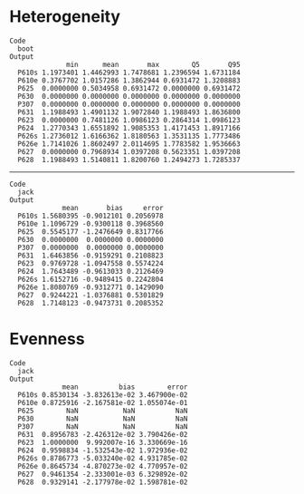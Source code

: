 # Heterogeneity

    Code
      boot
    Output
                  min      mean       max        Q5       Q95
      P610s 1.1973401 1.4462993 1.7478681 1.2396594 1.6731184
      P610e 0.3767702 1.0157286 1.3862944 0.6931472 1.3208883
      P625  0.0000000 0.5034958 0.6931472 0.0000000 0.6931472
      P630  0.0000000 0.0000000 0.0000000 0.0000000 0.0000000
      P307  0.0000000 0.0000000 0.0000000 0.0000000 0.0000000
      P631  1.1988493 1.4901132 1.9072840 1.1988493 1.8636800
      P623  0.0000000 0.7481126 1.0986123 0.2864314 1.0986123
      P624  1.2770343 1.6551892 1.9085353 1.4171453 1.8917166
      P626s 1.2736012 1.6166362 1.8180563 1.3531135 1.7773486
      P626e 1.7141026 1.8602497 2.0114695 1.7783582 1.9536663
      P627  0.0000000 0.7968934 1.0397208 0.5623351 1.0397208
      P628  1.1988493 1.5140811 1.8200760 1.2494273 1.7285337

---

    Code
      jack
    Output
                 mean       bias     error
      P610s 1.5680395 -0.9012101 0.2056978
      P610e 1.1096729 -0.9300118 0.3968560
      P625  0.5545177 -1.2476649 0.8317766
      P630  0.0000000  0.0000000 0.0000000
      P307  0.0000000  0.0000000 0.0000000
      P631  1.6463856 -0.9159291 0.2108823
      P623  0.9769728 -1.0947558 0.5574224
      P624  1.7643489 -0.9613033 0.2126469
      P626s 1.6152716 -0.9489415 0.2242804
      P626e 1.8080769 -0.9312771 0.1429090
      P627  0.9244221 -1.0376881 0.5301829
      P628  1.7148123 -0.9473731 0.2085352

# Evenness

    Code
      jack
    Output
                 mean          bias        error
      P610s 0.8530134 -3.832613e-02 3.467900e-02
      P610e 0.8725916 -2.167581e-02 1.055074e-01
      P625        NaN           NaN          NaN
      P630        NaN           NaN          NaN
      P307        NaN           NaN          NaN
      P631  0.8956783 -2.426312e-02 3.790426e-02
      P623  1.0000000  9.992007e-16 3.330669e-16
      P624  0.9598834 -1.532543e-02 1.972936e-02
      P626s 0.8786773 -5.033240e-02 4.931785e-02
      P626e 0.8645734 -4.870273e-02 4.770957e-02
      P627  0.9461354 -2.333001e-03 6.329892e-02
      P628  0.9329141 -2.177978e-02 1.598781e-02

